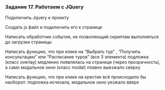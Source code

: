 ### Задание 17. Работаем с JQuery

Подключить Jquery к проекту

Создать js файл и подключить его к странице

Написать обработчик события, не позволяющий скриптам выполняться до загрузки страницы

Написать функцию, что при клике на “Выбрать тур” , “Получить консультацию” или “Расписание туров” (все 3 элемента)  подложка (класс overlay) медленно появлялась на странице (через прозрачность), а само модальное окно (класс modal) плавно выезжало сверху

Написать функцию, что при клике на крестик всё происходило бы наоборот: подложка исчезала, модальное окно уезжало вверх

